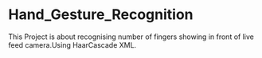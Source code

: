 # Hand_Gesture_Recognition
This Project is about recognising number of fingers showing in front of live feed camera.Using HaarCascade XML. 

